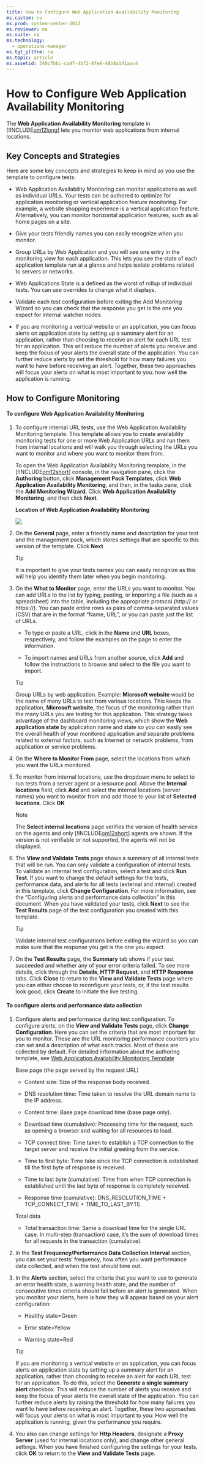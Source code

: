 ```yaml
---
title: How to Configure Web Application Availability Monitoring
ms.custom: na
ms.prod: system-center-2012
ms.reviewer: na
ms.suite: na
ms.technology: 
  - operations-manager
ms.tgt_pltfrm: na
ms.topic: article
ms.assetid: 340c7bbc-ca87-4bf2-8fe8-48b8a141aac4
---
```

# How to Configure Web Application Availability Monitoring
The **Web Application Availability Monitoring** template in [!INCLUDE[om12long](../Token/om12long_md.md)] lets you monitor web applications from internal locations.

## Key Concepts and Strategies
Here are some key concepts and strategies to keep in mind as you use the template to configure tests:

-   Web Application Availability Monitoring can monitor applications as well as individual URLs. Your tests can be authored to optimize for application monitoring or vertical application feature monitoring. For example, a website shopping experience is a vertical application feature. Alternatively, you can monitor horizontal application features, such as all home pages on a site.

-   Give your tests friendly names you can easily recognize when you monitor.

-   Group URLs by Web Application and you will see one entry in the monitoring view for each application. This lets you see the state of each application template run at a glance and helps isolate problems related to servers or networks.

-   Web Applications State is a defined as the worst of rollup of individual tests. You can use overrides to change what it displays.

-   Validate each test configuration before exiting the Add Monitoring Wizard so you can check that the response you get is the one you expect for internal watcher nodes.

-   If you are monitoring a vertical website or an application, you can focus alerts on application state by setting up a summary alert for an application, rather than choosing to receive an alert for each URL test for an application. This will reduce the number of alerts you receive and keep the focus of your alerts the overall state of the application. You can further reduce alerts by set the threshold for how many failures you want to have before receiving an alert. Together, these two approaches will focus your alerts on what is most important to you: how well the application is running.

## How to Configure Monitoring

#### To configure Web Application Availability Monitoring

1.  To configure internal URL tests, use the Web Application Availability Monitoring template. This template allows you to create availability monitoring tests for one or more Web Application URLs and run them from internal locations and will walk you through selecting the URLs you want to monitor and where you want to monitor them from.

    To open the Web Application Availability Monitoring template, in the [!INCLUDE[om12short](../Token/om12short_md.md)] console, in the navigation pane, click the **Authoring** button, click **Management Pack Templates**, click **Web Application Availability Monitoring**, and then, in the tasks pane, click the **Add Monitoring Wizard**. Click **Web Application Availability Monitoring**, and then click **Next**.

    **Location of Web Application Availability Monitoring**

    ![](../Image/WAAM_AuthoringFolderLocation.gif)

2.  On the **General** page, enter a friendly name and description for your test and the management pack, which stores settings that are specific to this version of the template. Click **Next**

    > [!TIP]
    > It is important to give your tests names you can easily recognize as this will help you identify them later when you begin monitoring.

3.  On the **What to Monitor** page, enter the URLs you want to monitor. You can add URLs to the list by typing, pasting, or importing a file \(such as a spreadsheet\) into the table, including the appropriate protocol \(http:\/\/ or https:\/\/\). You can paste entire rows as pairs of comma\-separated values \(CSV\) that are in the format “Name, URL”, or you can paste just the list of URLs.

    -   To type or paste a URL, click in the **Name** and **URL** boxes, respectively, and follow the examples on the page to enter the information.

    -   To import names and URLs from another source, click **Add** and follow the instructions to browse and select to the file you want to import.

    > [!TIP]
    > Group URLs by web application. Example: **Microsoft website** would be the name of many URLs to test from various locations. This keeps the application, **Microsoft website**, the focus of the monitoring rather than the many URLs you are testing for this application. This strategy takes advantage of the dashboard monitoring views, which show the **Web application state** by application name and state so you can easily see the overall health of your monitored application and separate problems related to external factors, such as Internet or network problems, from application or service problems.

4.  On the **Where to Monitor From** page, select the locations from which you want the URLs monitored.

5.  To monitor from internal locations, use the dropdown menu to select to run tests from a server agent or a resource pool. Above the **Internal locations** field, click **Add** and select the internal locations \(server names\) you want to monitor from and add those to your list of **Selected locations**. Click **OK**

    > [!NOTE]
    > The **Select internal locations** page verifies the version of health service on the agents and only [!INCLUDE[om12short](../Token/om12short_md.md)] agents are shown. If the version is not verifiable or not supported, the agents will not be displayed.

6.  The **View and Validate Tests** page shows a summary of all internal tests that will be run. You can only validate a configuration of internal tests. To validate an internal test configuration, select a test and click **Run Test**.  If you want to change the default settings for the tests, performance data, and alerts for all tests \(external and internal\) created in this template, click **Change Configuration**. For more information, see the “Configuring alerts and performance data collection” in this document. When you have validated your tests, click **Next** to see the **Test Results** page of the test configuration you created with this template.

    > [!TIP]
    > Validate internal test configurations before exiting the wizard so you can make sure that the response you get is the one you expect.

7.  On the **Test Results** page, the **Summary** tab shows if your test succeeded and whether any of your error criteria failed. To see more details, click through the **Details**, **HTTP Request**, and **HTTP Response** tabs. Click **Close** to return to the **View and Validate Tests** page where you can either choose to reconfigure your tests, or, if the test results look good, click **Create** to initiate the live testing.

#### To configure alerts and performance data collection

1.  Configure alerts and performance during test configuration. To configure alerts, on the **View and Validate Tests** page, click **Change Configuration**. Here you can set the criteria that are most important for you to monitor. These are the URL monitoring performance counters you can set and a description of what each tracks. Most of these are collected by default. For detailed information about the authoring template, see [Web Application Availability Monitoring Template](../Topic/Web-Application-Availability-Monitoring-Template.md)

    Base page \(the page served by the request URL\)

    -   Content size: Size of the response body received.

    -   DNS resolution time: Time taken to resolve the URL domain name to the IP address.

    -   Content time: Base page download time \(base page only\).

    -   Download time \(cumulative\): Processing time for the request, such as opening a browser and waiting for all resources to load.

    -   TCP connect time: Time taken to establish a TCP connection to the target server and receive the initial greeting from the service.

    -   Time to first byte: Time take since the TCP connection is established till the first byte of response is received.

    -   Time to last byte \(cumulative\): Time from when TCP connection is established until the last byte of response is completely received.

    -   Response time \(cumulative\): DNS\_RESOLUTION\_TIME \+ TCP\_CONNECT\_TIME \+ TIME\_TO\_LAST\_BYTE.

    Total data

    -   Total transaction time: Same a download time for the single URL case. In multi\-step \(transaction\) case, it’s the sum of download times for all requests in the transaction \(cumulative\).

2.  In the **Test Frequency\/Performance Data Collection Interval** section, you can set your tests’ frequency, how often you want performance data collected, and when the test should time out.

3.  In the **Alerts** section, select the criteria that you want to use to generate an error health state, a warning health state, and the number of consecutive times criteria should fail before an alert is generated. When you monitor your alerts, here is how they will appear based on your alert configuration:

    -   Healthy state\=Green

    -   Error state\=Yellow

    -   Warning state\=Red

    > [!TIP]
    > If you are monitoring a vertical website or an application, you can focus alerts on application state by setting up a summary alert for an application, rather than choosing to receive an alert for each URL test for an application. To do this, select the **Generate a single summary alert** checkbox. This will reduce the number of alerts you receive and keep the focus of your alerts the overall state of the application. You can further reduce alerts by raising the threshold for how many failures you want to have before receiving an alert. Together, these two approaches will focus your alerts on what is most important to you: How well the application is running, given the performance you require.

4.  You also can change settings for **Http Headers**, designate a **Proxy Server** \(used for internal locations only\), and change other general settings. When you have finished configuring the settings for your tests, click **OK** to return to the **View and Validate Tests** page.


